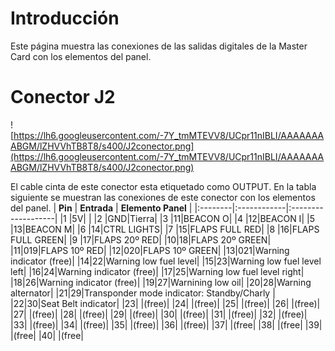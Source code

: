# Introducción #

Este página muestra las conexiones de las salidas digitales de la Master Card con los elementos del panel.


# Conector J2 #
![https://lh6.googleusercontent.com/-7Y_tmMTEVV8/UCpr11nIBLI/AAAAAAAABGM/lZHVVhTB8T8/s400/J2conector.png](https://lh6.googleusercontent.com/-7Y_tmMTEVV8/UCpr11nIBLI/AAAAAAAABGM/lZHVVhTB8T8/s400/J2conector.png)

El cable cinta de este conector esta etiquetado como OUTPUT.
En la tabla siguiente se muestran las conexiones de este conector con los elementos del panel.
| **Pin** | **Entrada** | **Elemento Panel** |
|:--------|:------------|:-------------------|
|1 |5V|  |
|2 |GND|Tierra|
|3 |11|BEACON O|
|4 |12|BEACON I|
|5 |13|BEACON M|
|6 |14|CTRL LIGHTS|
|7 |15|FLAPS FULL RED|
|8 |16|FLAPS FULL GREEN|
|9 |17|FLAPS 20º RED|
|10|18|FLAPS 20º GREEN|
|11|019|FLAPS 10º RED|
|12|020|FLAPS 10º GREEN|
|13|021|Warning indicator (free)|
|14|22|Warning low fuel level|
|15|23|Warning low fuel level left|
|16|24|Warning indicator (free)|
|17|25|Warning low fuel level right|
|18|26|Warning indicator (free)|
|19|27|Warnining low oil|
|20|28|Warning alternator|
|21|29|Transponder mode indicator: Standby/Charly |
|22|30|Seat Belt indicator|
|23|  |(free)|
|24|  |(free)|
|25|  |(free)|
|26|  |(free)|
|27|  |(free)|
|28|  |(free)|
|29|  |(free)|
|30|  |(free)|
|31|  |(free)|
|32|  |(free)|
|33|  |(free)|
|34|  |(free)|
|35|  |(free)|
|36|  |(free)|
|37|  |(free|
|38|  |(free|
|39|  |(free|
|40|  |(free|